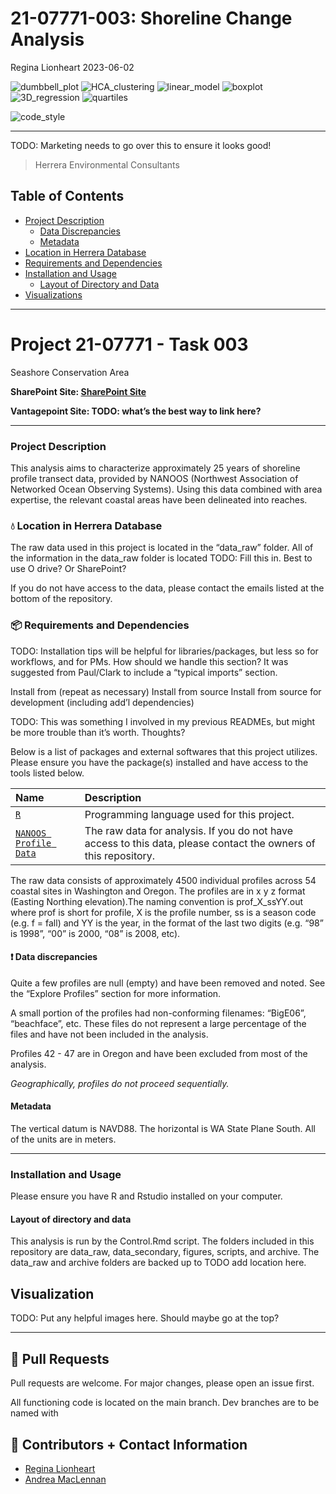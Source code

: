 21-07771-003: Shoreline Change Analysis
================
Regina Lionheart
2023-06-02

![dumbbell_plot](https://img.shields.io/badge/plot-dumbbell-%231D455C)
![HCA_clustering](https://img.shields.io/badge/stats-HCA%20clustering-%233ECDA3)
![linear_model](https://img.shields.io/badge/stats-linear%20model-%231D455C)
![boxplot](https://img.shields.io/badge/plot-boxplot-%231D455C)
![3D_regression](https://img.shields.io/badge/plot-3D%20regression-%231D455C)
![quartiles](https://img.shields.io/badge/stats-quartiles-%233ECDA3)

![code_style](https://img.shields.io/badge/style-needs%20checking-red)

------------------------------------------------------------------------

TODO: Marketing needs to go over this to ensure it looks good!

> Herrera Environmental Consultants

## Table of Contents

- [Project Description](#-Project-Description)
  - [Data Discrepancies](#-Data-Discrepancies)
  - [Metadata](#-Metadata)
- [Location in Herrera Database](#-Location-in-Herrera-Database)  
- [Requirements and Dependencies](#-Requirements-and-Dependencies)
- [Installation and Usage](#-Installation-and-Usage)
  - [Layout of Directory and Data](#-Layout-of-Directory-and-Data)
- [Visualizations](#-Visualization)

------------------------------------------------------------------------

# Project 21-07771 - Task 003

Seashore Conservation Area

**SharePoint Site: [SharePoint
Site](https://herrerainc.sharepoint.com/teams/21-07771-002)**

**Vantagepoint Site: TODO: what’s the best way to link here?**

------------------------------------------------------------------------

### Project Description

This analysis aims to characterize approximately 25 years of shoreline
profile transect data, provided by NANOOS (Northwest Association of
Networked Ocean Observing Systems). Using this data combined with area
expertise, the relevant coastal areas have been delineated into reaches.

### :droplet: Location in Herrera Database

The raw data used in this project is located in the “data_raw” folder.
All of the information in the data_raw folder is located TODO: Fill this
in. Best to use O drive? Or SharePoint?

If you do not have access to the data, please contact the emails listed
at the bottom of the repository.

### 📦 Requirements and Dependencies

TODO: Installation tips will be helpful for libraries/packages, but less
so for workflows, and for PMs. How should we handle this section? It was
suggested from Paul/Clark to include a “typical imports” section.

Install from <library repository> (repeat as necessary) Install from
source Install from source for development (including add’l
dependencies)

TODO: This was something I involved in my previous READMEs, but might be
more trouble than it’s worth. Thoughts?

Below is a list of packages and external softwares that this project
utilizes. Please ensure you have the package(s) installed and have
access to the tools listed below.

| Name                                                         | Description                                                                                                      |
|:-------------------------------------------------------------|:-----------------------------------------------------------------------------------------------------------------|
| [`R`](https://www.r-project.org/)                            | Programming language used for this project.                                                                      |
| [`NANOOS Profile Data`](https://nvs.nanoos.org/BeachMapping) | The raw data for analysis. If you do not have access to this data, please contact the owners of this repository. |

The raw data consists of approximately 4500 individual profiles across
54 coastal sites in Washington and Oregon. The profiles are in x y z
format (Easting Northing elevation).The naming convention is
prof_X\_ssYY.out where prof is short for profile, X is the profile
number, ss is a season code (e.g. f = fall) and YY is the year, in the
format of the last two digits (e.g. “98” is 1998”, “00” is 2000, “08” is
2008, etc).

#### :exclamation: Data discrepancies

Quite a few profiles are null (empty) and have been removed and noted.
See the “Explore Profiles” section for more information.

A small portion of the profiles had non-conforming filenames: “BigE06”,
“beachface”, etc. These files do not represent a large percentage of the
files and have not been included in the analysis.

Profiles 42 - 47 are in Oregon and have been excluded from most of the
analysis.

*Geographically, profiles do not proceed sequentially.*

#### Metadata

The vertical datum is NAVD88. The horizontal is WA State Plane South.
All of the units are in meters.

------------------------------------------------------------------------

### Installation and Usage

Please ensure you have R and Rstudio installed on your computer.

#### Layout of directory and data

This analysis is run by the Control.Rmd script. The folders included in
this repository are data_raw, data_secondary, figures, scripts, and
archive. The data_raw and archive folders are backed up to TODO add
location here.

## Visualization

TODO: Put any helpful images here. Should maybe go at the top?

------------------------------------------------------------------------

## 🔧 Pull Requests

Pull requests are welcome. For major changes, please open an issue
first.

All functioning code is located on the main branch. Dev branches are to
be named with

## 💬 Contributors + Contact Information

- [Regina Lionheart](https://github.com/R-Lionheart)
- [Andrea
  MacLennan](https://www.herrerainc.com/team-member/andrea-maclennan/)
